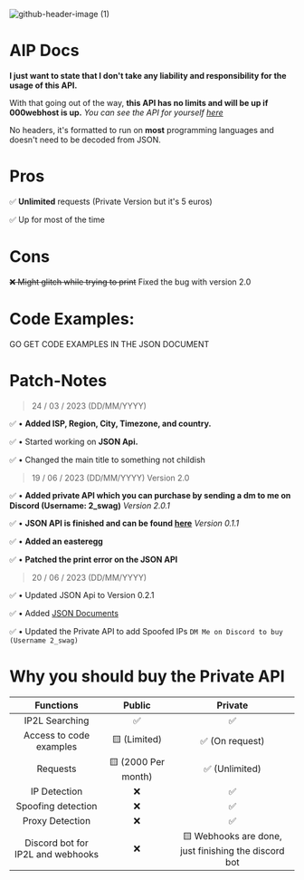 ![github-header-image (1)](https://user-images.githubusercontent.com/102983952/227266392-088e5ded-bbc6-4312-9daa-cae451488a75.png)
# AIP Docs

**I just want to state that I don't take any liability and responsibility for the usage of this API.** 

With that going out of the way, **this API has no limits and will be up if 000webhost is up.** *You can see the API for yourself [here](https://carlbot-61041ca.000webhostapp.com/index2.php)*

No headers, it's formatted to run on **most** programming languages and doesn't need to be decoded from JSON.

# Pros

✅ **Unlimited** requests (Private Version but it's 5 euros)                             

✅ Up for most of the time

# Cons

~~❌ Might glitch while trying to print~~ Fixed the bug with version 2.0

# Code Examples:

GO GET CODE EXAMPLES IN THE JSON DOCUMENT

# Patch-Notes

> 24 / 03 / 2023 (DD/MM/YYYY)

✅ • **Added ISP, Region, City, Timezone, and country.**

✅ • Started working on **JSON Api.**

✅ • Changed the main title to something not childish

> 19 / 06 / 2023 (DD/MM/YYYY) Version 2.0

✅ • **Added private API which you can purchase by sending a dm to me on Discord (Username: 2_swag)** *Version 2.0.1*

✅ • **JSON API is finished and can be found [here](https://carlbot-61041ca.000webhostapp.com/index3.php)** *Version 0.1.1*

✅ • **Added an easteregg**

✅ • **Patched the print error on the JSON API** 


> 20 / 06 / 2023 (DD/MM/YYYY) 

✅ • Updated JSON Api to Version 0.2.1

✅ • Added [JSON Documents](https://github.com/mrplayzorro/AIP/blob/main/JSONDocs.md)

✅ • Updated the Private API to add Spoofed IPs `DM Me on Discord to buy (Username 2_swag)`

# Why you should buy the Private API

|   Functions  | Public         | Private |
| :---:         |     :---:      |          :---: |
| IP2L Searching   | ✅     | ✅    |
| Access to code examples     | 🟨 (Limited)      | ✅ (On request)      |
| Requests     | 🟨 (2000 Per month)      | ✅ (Unlimited)      |
| IP Detection    | ❌      | ✅      |
| Spoofing detection    | ❌      | ✅      |
| Proxy Detection   | ❌      | ✅      |
| Discord bot for IP2L and webhooks   | ❌      | 🟨 Webhooks are done, just finishing the discord bot|
